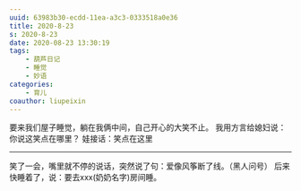 ```yaml
---
uuid: 63983b30-ecdd-11ea-a3c3-0333518a0e36
title: 2020-8-23
s: 2020-8-23
date: 2020-08-23 13:30:19
tags:
	- 葫芦日记
	- 睡觉
	- 妙语
categories:
	- 育儿
coauthor: liupeixin
---
```


要来我们屋子睡觉，躺在我俩中间，自己开心的大笑不止。
我用方言给媳妇说：你说这笑点在哪里？
娃接话：笑点在这里

---

笑了一会，嘴里就不停的说话，突然说了句：爱像风筝断了线。（黑人问号）
后来快睡着了，说：要去xxx(奶奶名字)房间睡。

